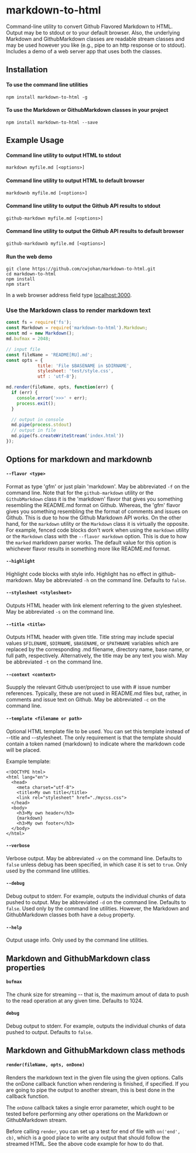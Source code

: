 markdown-to-html
================

Command-line utility to convert Github Flavored Markdown to HTML.
Output may be to stdout or to your default browser.
Also, the underlying Markdown and GithubMarkdown classes are readable stream classes
and may be used however you like (e.g., pipe to an http response or to stdout).
Includes a demo of a web server app that uses both the classes.

## Installation

#### To use the command line utilities

```
npm install markdown-to-html -g
```

#### To use the Markdown or GithubMarkdown classes in your project

    npm install markdown-to-html --save

## Example Usage

#### Command line utility to output HTML to stdout

    markdown myfile.md [<options>]

#### Command line utility to output HTML to default browser

    markdownb myfile.md [<options>]

#### Command line utility to output the Github API results to stdout


    github-markdown myfile.md [<options>]

#### Command line utility to output the Github API results to default browser

    github-markdownb myfile.md [<options>]

#### Run the web demo
```
git clone https://github.com/cwjohan/markdown-to-html.git
cd markdown-to-html
npm install
npm start
```
In a web browser address field type [localhost:3000](http://localhost:3000).

### Use the Markdown class to render markdown text

```js
const fs = require('fs');
const Markdown = require('markdown-to-html').Markdown;
const md = new Markdown();
md.bufmax = 2048;

// input file
const fileName = 'README[RU].md';
const opts = {
            title: 'File $BASENAME in $DIRNAME',
            stylesheet: 'test/style.css',
            utf : 'utf-8'};

md.render(fileName, opts, function(err) {
  if (err) {
    console.error('>>>' + err);
    process.exit();
  }

  // output in console
  md.pipe(process.stdout)
  // output in file
  md.pipe(fs.createWriteStream('index.html'))
});
```

## Options for markdown and markdownb

#### `--flavor <type>`

Format as type 'gfm' or just plain 'markdown'. May be abbreviated `-f` on the command line.
Note that for the `github-markdown` utility or the `GithubMarkdown` class it is the 'markdown' flavor that gives you
something resembling the README.md format on Github. Whereas, the 'gfm' flavor gives you something resembling the
the format of comments and issues on Github. This is due to how the Github Markdown API works. On the other hand,
for the `markdown` utility or the `Markdown` class it is virtually the opposite. For example, fenced code blocks
don't work when using the `markdown` utility or the `Markdown` class with the `--flavor markdown` option. This is
due to how the `marked` markdown parser works. The default value for this option is whichever flavor results in
something more like README.md format.

#### `--highlight`

Highlight code blocks with style info. Highlight has no effect in github-markdown.
May be abbreviated `-h` on the command line. Defaults to `false`.

#### `--stylesheet <stylesheet>`

Outputs HTML header with link element referring to the given stylesheet.
May be abbreviated `-s` on the command line.

#### `--title <title>`

Outputs HTML header with given title. Title string may include special values
`$FILENAME`, `$DIRNAME`, `$BASENAME`, or `$PATHNAME` variables which are replaced by the
corresponding .md filename, directory name, base name, or full path, respectively.
Alternatively, the title may be any text you wish. May be abbreviated `-t` on the command line.

#### `--context <context>`

Suupply the relevant Github user/project to use with #<n> issue number references. Typically, these are
not used in README.md files but, rather, in comments and issue text on Github.
May be abbreviated `-c` on the command line.

#### `--template <filename or path>`

Optional HTML template file to be used. You can set this template instead of --title and --stylesheet. The only requirement is that the template should contain a token named {markdown} to indicate where the markdown code will be placed.

Example template:
```
<!DOCTYPE html>
<html lang="en">
  <head>
    <meta charset="utf-8">
    <title>My own title</title>
    <link rel="stylesheet" href="./mycss.css">
  </head>
  <body>
    <h3>My own header</h3>
    {markdown}
    <h3>My own footer</h3>
  </body>
</html>
```

#### `--verbose`

Verbose output. May be abbreviated `-v` on the command line. Defaults to `false` unless debug has
been specified, in which case it is set to `true`. Only used by the command line utilities.

#### `--debug`

Debug output to stderr. For example, outputs the individual chunks of data pushed to output.
May be abbreviated `-d` on the command line. Defaults to `false`. Used only by the command line
utilities. However, the Markdown and GithubMarkdown classes both have a `debug` property.

#### `--help`

Output usage info. Only used by the command line utilities.

## Markdown and GithubMarkdown class properties

#### `bufmax`

The chunk size for streaming -- that is, the maximum amout of data to push to the read
operation at any given time. Defaults to 1024.

#### `debug`

Debug output to stderr. For example, outputs the individual chunks of data pushed to output.
Defaults to `false`.

## Markdown and GithubMarkdown class methods

#### `render(fileName, opts, onDone)`

Renders the markdown text in the given file using the given
options. Calls the onDone callback function when rendering is finished, if specified. If you are going to
pipe the output to another stream, this is best done in the callback function.

The `onDone` callback takes a single error parameter, which ought to be tested before
performing any other operations on the Markdown or GithubMarkdown stream.

Before calling `render`, you can set up a test for end of file with `on('end', cb)`, which is a good place
to write any output that should follow the streamed HTML. See the above code example for how to do that.

